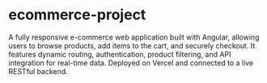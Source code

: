 # ecommerce-project
 A fully responsive e-commerce web application built with Angular, allowing users to browse products, add items to the cart, and securely checkout. It features dynamic routing, authentication, product filtering, and API integration for real-time data. Deployed on Vercel and connected to a live RESTful backend.
